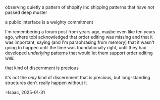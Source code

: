 observing quietly a pattern of shopify inc shipping patterns that have not passed deep muster

a public interface is a weighty commitment

I'm remembering a forum post from years ago, maybe even like ten years ago, where tobi acknowledged that order editing was missing and that it was important, saying (and I'm paraphrasing from memory) that it wasn't going to happen until the time was foundationally right, until they had developed *underlying* patterns that would let them support order editing *well*.

that kind of discernment is precious

it's not the *only* kind of discernment that is precious, but long-standing structures don't really happen without it

=Isaac, 2025-01-31
